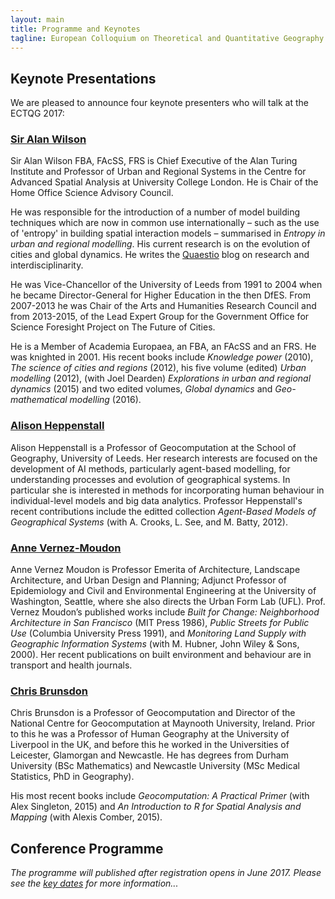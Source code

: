 ```yaml
---
layout: main
title: Programme and Keynotes
tagline: European Colloquium on Theoretical and Quantitative Geography
---
```


## Keynote Presentations

We are pleased to announce four keynote presenters who will talk at the ECTQG 2017:

### [Sir Alan Wilson](https://iris.ucl.ac.uk/iris/browse/profile?upi=AGWIL25)

Sir Alan Wilson FBA, FAcSS, FRS is Chief Executive of the Alan Turing Institute and Professor of Urban and Regional Systems in the Centre for Advanced Spatial Analysis at University College London. He is Chair of the Home Office Science Advisory Council. 
He was responsible for the introduction of a number of model building techniques which are now in common use internationally – such as the use of 'entropy' in building spatial interaction models – summarised in _Entropy in urban and regional modelling_. His current research is on the evolution of cities and global dynamics.  He writes the [Quaestio](http://quaestio.blogweb.casa.ucl.ac.uk/) blog on research and interdisciplinarity.
He was Vice-Chancellor of the University of Leeds from 1991 to 2004 when he became Director-General for Higher Education in the then DfES. From 2007-2013 he was Chair of the Arts and Humanities Research Council and from 2013-2015, of the Lead Expert Group for the Government Office for Science Foresight Project on The Future of Cities. 
He is a Member of Academia Europaea, an FBA, an FAcSS and an FRS. He was knighted in 2001. His recent books include _Knowledge power_ (2010), _The science of cities and regions_ (2012), his five volume (edited) _Urban modelling_ (2012), (with Joel Dearden) _Explorations in urban and regional dynamics_ (2015) and two edited volumes, _Global dynamics_ and _Geo-mathematical modelling_ (2016). 

### [Alison Heppenstall](http://www.geog.leeds.ac.uk/people/a.heppenstall)

Alison Heppenstall is a Professor of Geocomputation at the School of Geography, University of Leeds. Her research interests are focused on the development of AI methods, particularly agent-based modelling, for understanding processes and evolution of geographical systems. In particular she is interested in methods for incorporating human behaviour in individual-level models and big data analytics. Professor Heppenstall's recent contributions include the editted collection _Agent-Based Models of Geographical Systems_ (with  A. Crooks, L. See, and M. Batty, 2012).

### [Anne Vernez-Moudon](https://depts.washington.edu/ufl/people/anne/index.html)

Anne Vernez Moudon is Professor Emerita of Architecture, Landscape Architecture, and Urban Design and Planning; Adjunct Professor of Epidemiology and Civil and Environmental Engineering at the University of Washington, Seattle, where she also directs the Urban Form Lab (UFL). Prof. Vernez Moudon’s published works include _Built for Change: Neighborhood Architecture in San Francisco_ (MIT Press 1986), _Public Streets for Public Use_ (Columbia University Press 1991), and _Monitoring Land Supply with Geographic Information Systems_ (with M. Hubner, John Wiley & Sons, 2000). Her recent publications on built environment and behaviour are in transport and health journals.

### [Chris Brunsdon](https://www.maynoothuniversity.ie/people/chris-brunsdon)

Chris Brunsdon is a Professor of Geocomputation and Director of the National Centre for Geocomputation at Maynooth University, Ireland. Prior to this he was a Professor of Human Geography at the University of Liverpool in the UK, and before this he worked in the Universities of Leicester, Glamorgan and Newcastle. He has degrees from Durham University (BSc Mathematics) and Newcastle University (MSc Medical Statistics, PhD in Geography). 

His most recent books include  _Geocomputation: A Practical Primer_ (with Alex Singleton, 2015)  and _An Introduction to R for Spatial Analysis and Mapping_ (with Alexis Comber, 2015). 


## Conference Programme

 _The programme will published after registration opens in June 2017. Please see the [key dates]({{site.baseurl}}/dates.html) for more information..._